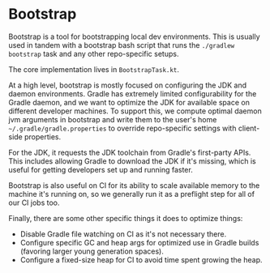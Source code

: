 Bootstrap
=========

Bootstrap is a tool for bootstrapping local dev environments. This is usually used in tandem with a bootstrap bash
script that runs the `./gradlew bootstrap` task and any other repo-specific setups.

The core implementation lives in `BootstrapTask.kt`.

At a high level, bootstrap is mostly focused on configuring the JDK and daemon environments. Gradle has extremely
limited configurability for the Gradle daemon, and we want to optimize the JDK for available space on different
developer machines. To support this, we compute optimal daemon jvm arguments in bootstrap and write them to the user's
home `~/.gradle/gradle.properties` to override repo-specific settings with client-side properties.

For the JDK, it requests the JDK toolchain from Gradle's first-party APIs. This includes allowing Gradle to download the
JDK if it's missing, which is useful for getting developers set up and running faster.

Bootstrap is also useful on CI for its ability to scale available memory to the machine it's running on, so we generally
run it as a preflight step for all of our CI jobs too.

Finally, there are some other specific things it does to optimize things:

- Disable Gradle file watching on CI as it's not necessary there.
- Configure specific GC and heap args for optimized use in Gradle builds (favoring larger young generation spaces).
- Configure a fixed-size heap for CI to avoid time spent growing the heap.
